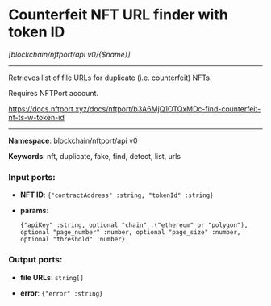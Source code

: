 # Counterfeit NFT URL finder with token ID

_[blockchain/nftport/api v0/{$name}]_

---

Retrieves list of file URLs for duplicate (i.e. counterfeit) NFTs.

Requires NFTPort account.

https://docs.nftport.xyz/docs/nftport/b3A6MjQ1OTQxMDc-find-counterfeit-nf-ts-w-token-id

---

__Namespace__: blockchain/nftport/api v0

__Keywords__: nft, duplicate, fake, find, detect, list, urls

### Input ports:

* __NFT ID__: ` {"contractAddress" :string, "tokenId" :string} `


* __params__: 
    ```
    {"apiKey" :string, optional "chain" :("ethereum" or "polygon"), optional "page_number" :number, optional "page_size" :number, optional "threshold" :number}
    ```

### Output ports:

* __file URLs__: ` string[] `


* __error__: ` {"error" :string} `

